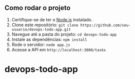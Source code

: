 ## Como rodar o projeto

1. Certifique-se de ter o [Node.js](https://nodejs.org/) instalado.
2. Clone este repositório: `git clone https://github.com/seu-usuario/devops-todo-app.git`
3. Navegue até a pasta do projeto: `cd devops-todo-app`
4. Instale as dependências: `npm install`
5. Rode o servidor: `node app.js`
6. Acesse a API em `http://localhost:3000/tasks`
# devops-todo-app
